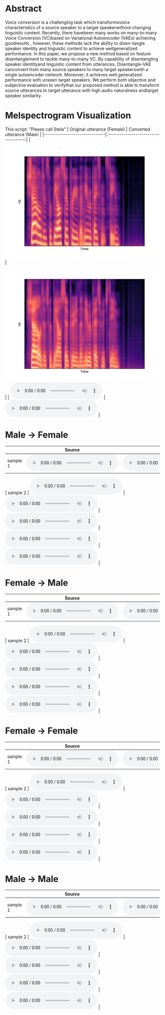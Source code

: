 # Abstract
Voice conversion is a challenging task which transformsvoice characteristics of a source speaker to a target speakerwithout  changing  linguistic  content. Recently, there  havebeen many works on many-to-many Voice Conversion (VC)based on Variational Autoencoder (VAEs)  achieving goodresults , however, these  methods lack the ability to disen-tangle speaker identity and linguistic content to achieve wellgeneralized performance. In this paper, we propose a  new method based on feature disentanglement to tackle many-to-many VC. By capability of disentangling speaker identityand linguistic content from utterances, Disentangle-VAE canconvert from many source speakers to many target speakerswith a single autoencoder network. Moreover, it achieves well generalized  performance with unseen target speakers. We perform both objective and subjective evaluation to verifythat our proposed method is able to transform source utterances to target utterance with high audio naturalness andtarget speaker similarity.

# Melspectrogram Visualization

This script: "Please call Stela"
| Original utterance (Female)   |      Converted utterance (Male)      |
|-------------------------------|:------------------------------------:|
| ![](recons_p225_149.png) |  ![](convert_p225_p226_149.png) |
| <audio src="./M2F/p232_003.wav" controls preload size=5></audio> |   <audio src="./M2F/p232_003.wav" controls preload size=5></audio>   |



# Male &#8594; Female

|          | Source | Target | Disentangled-VAE | GLE-VQVAE | ACVAE |
|----------|--------|--------|------------------|-----------|-------|
| sample 1 |   <audio src="./M2F/p232_003.wav" controls preload size=5></audio>   |    <audio src="./M2F/p229_003.wav" controls preload size=5></audio>   |  <audio src="./M2F/[Dis-VAE]convert_p232_to_p229_003.wav" controls preload size=5></audio>|  <audio src="./M2F/gsb_0003.wav" controls preload size=5></audio>  |  <audio src="./M2F/[ACVAE]p232_003.wav" controls preload size=5></audio>   |        

| sample 2 |   <audio src="./M2F/p232_004.wav" controls preload></audio>   |    <audio src="./M2F/p229_004.wav" controls preload></audio>   |  <audio src="./M2F/[Dis-VAE]convert_p232_to_p229_004.wav" controls preload></audio>     |   <audio src="./M2F/gsb_0004.wav" controls preload></audio>   |   <audio src="./M2F/[ACVAE]p232_004.wav" controls preload></audio>   |



# Female &#8594; Male

|          | Source | Target | Disentangled-VAE | GLE-VQVAE | ACVAE |
|----------|--------|--------|------------------|-----------|-------|
| sample 1 |   <audio src="./F2M/p225_003.wav" controls preload></audio>   |    <audio src="./F2M/p226_003.wav" controls preload></audio>   |  <audio src="./F2M/[Dis-VAE]p225_to_p226_003.wav" controls preload></audio>|  <audio src="./F2M/gsb_0003.wav" controls preload></audio>  |  <audio src="./F2M/[ACVAE]p225_003.wav" controls preload></audio>   |        

| sample 2 |   <audio src="./F2M/p225_010.wav" controls preload></audio>   |    <audio src="./F2M/p226_010.wav" controls preload></audio>   |  <audio src="./F2M/[Dis-VAe]p225_to_p226_010.wav" controls preload></audio>     |   <audio src="./F2M/gsb_0010.wav" controls preload></audio>   |   <audio src="./F2M/[ACVAE]p225_010.wav" controls preload></audio>   |


# Female &#8594; Female

|          | Source | Target | Disentangled-VAE | GLE-VQVAE | ACVAE |
|----------|--------|--------|------------------|-----------|-------|
| sample 1 |   <audio src="./F2F/p229_003.wav" controls preload></audio>   |    <audio src="./F2F/p225_003.wav" controls preload></audio>   |  <audio src="./F2F/[Dis-VAE]p229_to_p225_003.wav" controls preload></audio>|  <audio src="./F2F/gsb_0003.wav" controls preload></audio>  |  <audio src="./F2F/[ACVAE]p229_003.wav" controls preload></audio>   |        

| sample 2 |   <audio src="./F2F/p229_004.wav" controls preload></audio>   |    <audio src="./F2F/p225_004.wav" controls preload></audio>   |  <audio src="./F2F/[Dis-VAE]convert_p229_to_p225_004.wav" controls preload></audio>     |   <audio src="./F2F/gsb_0004.wav" controls preload></audio>   |   <audio src="./F2F/[ACVAE]p229_004.wav" controls preload></audio>   |


# Male &#8594; Male

|          | Source | Target | Disentangled-VAE | GLE-VQVAE | ACVAE |
|----------|--------|--------|------------------|-----------|-------|
| sample 1 |   <audio src="./M2M/p226_006.wav" controls preload></audio>   |    <audio src="./M2M/p232_006.wav" controls preload></audio>   |  <audio src="./M2M/[Dis-VAE]convert_p226_to_p232_006.wav" controls preload></audio>|  <audio src="./M2M/gsb_0006.wav" controls preload></audio>  |  <audio src="./M2M/[ACVAE]p226_006.wav" controls preload></audio>   |        

| sample 2 |   <audio src="./M2M/p226_013.wav" controls preload></audio>   |    <audio src="./M2M/p232_013.wav" controls preload></audio>   |  <audio src="./M2M/[Dis-VAE]convert_p226_to_p232_013.wav" controls preload></audio>     |   <audio src="./M2M/gsb_0013.wav" controls preload></audio>   |   <audio src="./M2M/[ACVAE]p226_013.wav" controls preload></audio>   |


<!--<audio src="test.mp3" controls preload></audio>
<audio src="convert_p225_to_p226_001.wav" controls preload></audio> -->

